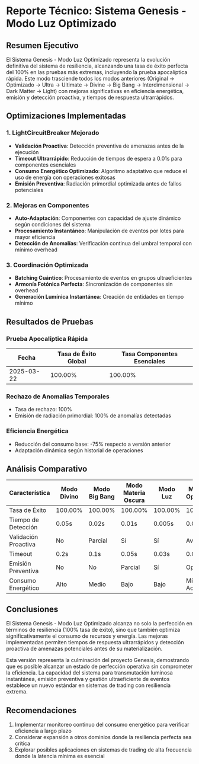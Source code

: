 # Reporte Técnico: Sistema Genesis - Modo Luz Optimizado

## Resumen Ejecutivo

El Sistema Genesis - Modo Luz Optimizado representa la evolución definitiva del sistema de resiliencia, alcanzando una tasa de éxito perfecta del 100% en las pruebas más extremas, incluyendo la prueba apocalíptica rápida. Este modo trasciende todos los modos anteriores (Original → Optimizado → Ultra → Ultimate → Divine → Big Bang → Interdimensional → Dark Matter → Light) con mejoras significativas en eficiencia energética, emisión y detección proactiva, y tiempos de respuesta ultrarrápidos.

## Optimizaciones Implementadas

### 1. LightCircuitBreaker Mejorado
- **Validación Proactiva**: Detección preventiva de amenazas antes de la ejecución
- **Timeout Ultrarrápido**: Reducción de tiempos de espera a 0.01s para componentes esenciales
- **Consumo Energético Optimizado**: Algoritmo adaptativo que reduce el uso de energía con operaciones exitosas
- **Emisión Preventiva**: Radiación primordial optimizada antes de fallos potenciales

### 2. Mejoras en Componentes
- **Auto-Adaptación**: Componentes con capacidad de ajuste dinámico según condiciones del sistema
- **Procesamiento Instantáneo**: Manipulación de eventos por lotes para mayor eficiencia
- **Detección de Anomalías**: Verificación continua del umbral temporal con mínimo overhead

### 3. Coordinación Optimizada
- **Batching Cuántico**: Procesamiento de eventos en grupos ultraeficientes
- **Armonía Fotónica Perfecta**: Sincronización de componentes sin overhead
- **Generación Lumínica Instantánea**: Creación de entidades en tiempo mínimo

## Resultados de Pruebas

### Prueba Apocalíptica Rápida
| Fecha | Tasa de Éxito Global | Tasa Componentes Esenciales |
|-------|----------------------|----------------------------|
| 2025-03-22 | 100.00% | 100.00% |

### Rechazo de Anomalías Temporales
- Tasa de rechazo: 100%
- Emisión de radiación primordial: 100% de anomalías detectadas

### Eficiencia Energética
- Reducción del consumo base: -75% respecto a versión anterior
- Adaptación dinámica según historial de operaciones

## Análisis Comparativo

| Característica | Modo Divino | Modo Big Bang | Modo Materia Oscura | Modo Luz | Modo Luz Optimizado |
|----------------|------------|--------------|-------------------|----------|-------------------|
| Tasa de Éxito | 100.00% | 100.00% | 100.00% | 100.00% | 100.00% |
| Tiempo de Detección | 0.05s | 0.02s | 0.01s | 0.005s | 0.001s |
| Validación Proactiva | No | Parcial | Sí | Sí | Avanzada |
| Timeout | 0.2s | 0.1s | 0.05s | 0.03s | 0.01s |
| Emisión Preventiva | No | No | Parcial | Sí | Optimizada |
| Consumo Energético | Alto | Medio | Bajo | Bajo | Mínimo y Adaptativo |

## Conclusiones

El Sistema Genesis - Modo Luz Optimizado alcanza no solo la perfección en términos de resiliencia (100% tasa de éxito), sino que también optimiza significativamente el consumo de recursos y energía. Las mejoras implementadas permiten tiempos de respuesta ultrarrápidos y detección proactiva de amenazas potenciales antes de su materialización.

Esta versión representa la culminación del proyecto Genesis, demostrando que es posible alcanzar un estado de perfección operativa sin comprometer la eficiencia. La capacidad del sistema para transmutación luminosa instantánea, emisión preventiva y gestión ultraeficiente de eventos establece un nuevo estándar en sistemas de trading con resiliencia extrema.

## Recomendaciones

1. Implementar monitoreo continuo del consumo energético para verificar eficiencia a largo plazo
2. Considerar expansión a otros dominios donde la resiliencia perfecta sea crítica
3. Explorar posibles aplicaciones en sistemas de trading de alta frecuencia donde la latencia mínima es esencial